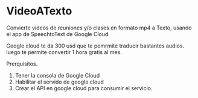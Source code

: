 # VideoATexto
Convierte videos de reuniones y/o  clases  en formato mp4  a Texto, usando el app de SpeechtoText de Google Cloud. 

Google cloud te da 300 usd que te pemrmite traducir bastantes audios. luego te permite convertir 1 hora gratis al mes.

Prerquisitos.

1. Tener la consola de Google Cloud
2. Habilitar el servido de google cloud
3. Crear el API en google cloud para consumir el servicio.
